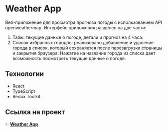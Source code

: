 # Weather App

Веб-приложение для просмотра прогноза погоды с использованием API openweathermap. Интерфейс приложения разделен на две части:

1. Табы: текущие данные о погоде, детали и прогноз на 4 часа.
2. Список избранных городов: реализовано добавление и удаление города в список, который сохраняется после перезагрузки страницы и закрытия браузера. Нажатие на название города из списка дает возможность посмотреть текущие данные о погоде.

## Технологии

- React
- TypeScript
- Redux Toolkit

## Ссылка на проект

:sparkles: [**Weather App**](https://alikraa.github.io/weather-react-app/)
